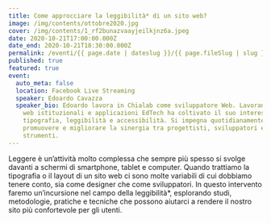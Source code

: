 ```yaml
---
title: Come approcciare la leggibilità* di un sito web?
image: /img/contents/ottobre2020.jpg
cover: /img/contents/1_rf2bunazvaayjeilkjnz6a.jpeg
date: 2020-10-21T17:00:00.000Z
date_end: 2020-10-21T18:30:00.000Z
permalink: /eventi/{{ page.date | dateslug }}/{{ page.fileSlug | slug }}/index.html
published: true
featured: true
event:
  auto_meta: false
  location: Facebook Live Streaming
  speaker: Edoardo Cavazza
  speaker_bio: Edoardo lavora in Chialab come sviluppatore Web. Lavorando a siti
    web istituzionali e applicazioni EdTech ha coltivato il suo interesse per
    tipografia, leggibilità e accessibilità. Si impegna quotidianamente nel
    promuovere e migliorare la sinergia tra progettisti, sviluppatori e
    strumenti.
---
```

Leggere è un’attività molto complessa che sempre più spesso si svolge davanti a schermi di smartphone, tablet e computer. Quando trattiamo la tipografia o il layout di un sito web ci sono molte variabili di cui dobbiamo tenere conto, sia come designer che come sviluppatori. In questo intervento faremo un’incursione nel campo della leggibilità*, esplorando studi, metodologie, pratiche e tecniche che possono aiutarci a rendere il nostro sito più confortevole per gli utenti.